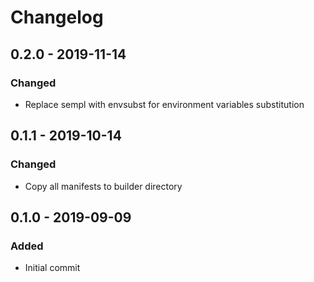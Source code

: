 # Changelog

## 0.2.0 - 2019-11-14
### Changed
- Replace sempl with envsubst for environment variables substitution 

## 0.1.1 - 2019-10-14
### Changed
- Copy all manifests to builder directory 

## 0.1.0 - 2019-09-09
### Added
- Initial commit